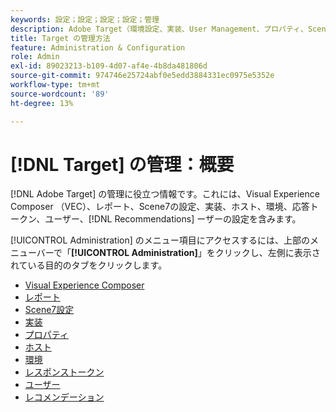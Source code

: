```yaml
---
keywords: 設定；設定；設定；設定；管理
description: Adobe Target（環境設定、実装、User Management、プロパティ、Scene7設定、ホスト管理、応答トークンなど）を設定します。
title: Target の管理方法
feature: Administration & Configuration
role: Admin
exl-id: 89023213-b109-4d07-af4e-4b8da481806d
source-git-commit: 974746e25724abf0e5edd3884331ec0975e5352e
workflow-type: tm+mt
source-wordcount: '89'
ht-degree: 13%

---
```


# [!DNL Target] の管理：概要

[!DNL Adobe Target] の管理に役立つ情報です。これには、Visual Experience Composer （VEC）、レポート、Scene7の設定、実装、ホスト、環境、応答トークン、ユーザー、[!DNL Recommendations] ーザーの設定を含みます。

[!UICONTROL Administration] のメニュー項目にアクセスするには、上部のメニューバーで「**[!UICONTROL Administration]**」をクリックし、左側に表示されている目的のタブをクリックします。

* [Visual Experience Composer](/help/main/administrating-target/visual-experience-composer-set-up.md)
* [レポート](/help/main/administrating-target/reporting.md)
* [Scene7設定](/help/main/administrating-target/scene7-settings.md)
* [実装](/help/main/c-implementing-target/implementing-target.md)
* [プロパティ](/help/main/administrating-target/c-user-management/property-channel/property-channel.md)
* [ホスト](/help/main/administrating-target/hosts.md)
* [環境](/help/main/administrating-target/environments.md)
* [レスポンストークン](/help/main/administrating-target/response-tokens.md)
* [ユーザー](/help/main/administrating-target/c-user-management/user-management.md)
* [レコメンデーション](/help/main/administrating-target/recommendations-settings.md)
